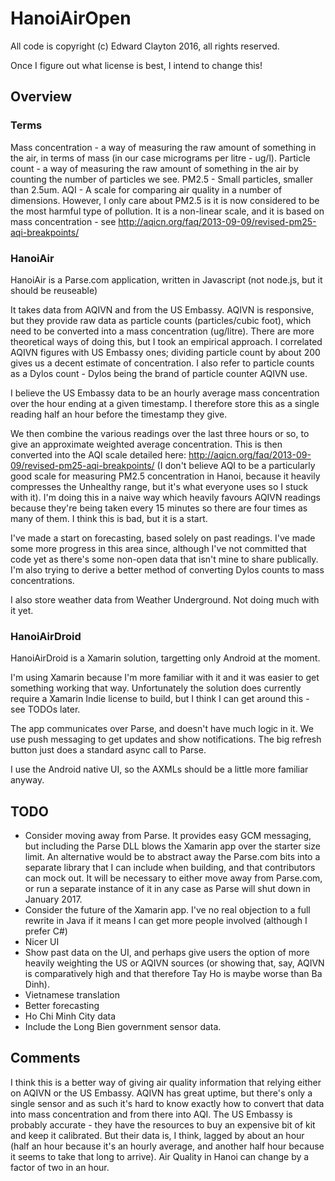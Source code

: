 # HanoiAirOpen

All code is copyright (c) Edward Clayton 2016, all rights reserved.

Once I figure out what license is best, I intend to change this!

## Overview

### Terms

Mass concentration - a way of measuring the raw amount of something in the air, in terms of mass (in our case micrograms per litre - ug/l).
Particle count - a way of measuring the raw amount of something in the air by counting the number of particles we see.
PM2.5 - Small particles, smaller than 2.5um. 
AQI - A scale for comparing air quality in a number of dimensions. However, I only care about PM2.5 is it is now considered to be the most harmful type of pollution. It is a non-linear scale, and it is based on mass concentration - see  http://aqicn.org/faq/2013-09-09/revised-pm25-aqi-breakpoints/

### HanoiAir
HanoiAir is a Parse.com application, written in Javascript (not node.js, but it should be reuseable)

It takes data from AQIVN and from the US Embassy. AQIVN is responsive, but they provide raw data as particle counts (particles/cubic foot), which need to be converted into a mass concentration (ug/litre). There are more theoretical ways of doing this, but I took an empirical approach. I correlated AQIVN figures with US Embassy ones; dividing particle count by about 200 gives us a decent estimate of concentration. I also refer to particle counts as a Dylos count - Dylos being the brand of particle counter AQIVN use.

I believe the US Embassy data to be an hourly average mass concentration over the hour ending at a given timestamp. I therefore store this as a single reading half an hour before the timestamp they give.

We then combine the various readings over the last three hours or so, to give an approximate weighted average concentration. This is then converted into the AQI scale detailed here: http://aqicn.org/faq/2013-09-09/revised-pm25-aqi-breakpoints/ (I don't believe AQI to be a particularly good scale for measuring PM2.5 concentration in Hanoi, because it heavily compresses the Unhealthy range, but it's what everyone uses so I stuck with it). I'm doing this in a naive way which heavily favours AQIVN readings because they're being taken every 15 minutes so there are four times as many of them. I think this is bad, but it is a start.

I've made a start on forecasting, based solely on past readings. I've made some more progress in this area since, although I've not committed that code yet as there's some non-open data that isn't mine to share publically. I'm also trying to derive a better method of converting Dylos counts to mass concentrations.

I also store weather data from Weather Underground. Not doing much with it yet.

### HanoiAirDroid
HanoiAirDroid is a Xamarin solution, targetting only Android at the moment.

I'm using Xamarin because I'm more familiar with it and it was easier to get something working that way. Unfortunately the solution does currently require a Xamarin Indie license to build, but I think I can get around this - see TODOs later.

The app communicates over Parse, and doesn't have much logic in it. We use push messaging to get updates and show notifications. The big refresh button just does a standard async call to Parse.

I use the Android native UI, so the AXMLs should be a little more familiar anyway.

## TODO

* Consider moving away from Parse. It provides easy GCM messaging, but including the Parse DLL blows the Xamarin app over the starter size limit. An alternative would be to abstract away the Parse.com bits into a separate library that I can include when building, and that contributors can mock out. It will be necessary to either move away from Parse.com, or run a separate instance of it in any case as Parse will shut down in January 2017.
* Consider the future of the Xamarin app. I've no real objection to a full rewrite in Java if it means I can get more people involved (although I prefer C#)
* Nicer UI
* Show past data on the UI, and perhaps give users the option of more heavily weighting the US or AQIVN sources (or showing that, say, AQIVN is comparatively high and that therefore Tay Ho is maybe worse than Ba Dinh).
* Vietnamese translation
* Better forecasting
* Ho Chi Minh City data
* Include the Long Bien government sensor data.

## Comments

I think this is a better way of giving air quality information that relying either on AQIVN or the US Embassy. AQIVN has great uptime, but there's only a single sensor and as such it's hard to know exactly how to convert that data into mass concentration and from there into AQI. The US Embassy is probably accurate - they have the resources to buy an expensive bit of kit and keep it calibrated. But their data is, I think, lagged by about an hour (half an hour because it's an hourly average, and another half hour because it seems to take that long to arrive). Air Quality in Hanoi can change by a factor of two in an hour.

